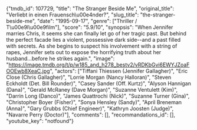 {"tmdb_id": 107729, "title": "The Stranger Beside Me", "original_title": "Verliebt in einen Frauensch\u00e4nder?", "slug_title": "the-stranger-beside-me", "date": "1995-09-17", "genre": ["Thriller / T\u00e9l\u00e9film"], "score": "5.9/10", "synopsis": "When Jennifer marries Chris, it seems she can finally let go of her tragic past. But behind the perfect facade lies a violent, possessive dark side--and a past filled with secrets. As she begins to suspect his involvement with a string of rapes, Jennifer sets out to expose the horrifying truth about her husband...before he strikes again.", "image": "https://image.tmdb.org/t/p/w185_and_h278_bestv2/vRDKbGvi6EWYJZoaFOOEwb8XeaC.jpg", "actors": ["Tiffani Thiessen (Jennifer Gallagher)", "Eric Close (Chris Gallagher)", "Lorrie Morgan (Nancy Halloran)", "Steven Eckholdt (Det. Bill Rounder)", "Casey Sander (Off. Kurtz)", "Alyson Hannigan (Dana)", "Gerald McRaney (Dave Morgan)", "Suzanne Ventulett (Kim)", "Darrin Long (Danco)", "James Quattrochi (Nick)", "Suzanne Turner (Gina)", "Christopher Boyer (Fisher)", "Sonya Hensley (Sandy)", "April Breneman (Anna)", "Gary Grubbs (Chief Engineer)", "Kathryn Joosten (Judge)", "Navarre Perry (Doctor)"], "comments": [], "recommandations_id": [], "youtube_key": "notfound"}
